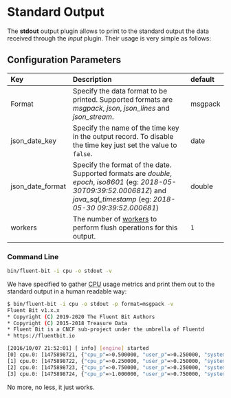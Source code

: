 # Standard Output

The **stdout** output plugin allows to print to the standard output the data received through the _input_ plugin. Their usage is very simple as follows:

## Configuration Parameters

| Key | Description | default |
| :--- | :--- | :--- |
| Format | Specify the data format to be printed. Supported formats are _msgpack_, _json_, _json\_lines_ and _json\_stream_. | msgpack |
| json\_date\_key | Specify the name of the time key in the output record. To disable the time key just set the value to `false`. | date |
| json\_date\_format | Specify the format of the date. Supported formats are _double_, _epoch_, _iso8601_ (eg: _2018-05-30T09:39:52.000681Z_) and _java_sql_timestamp_ (eg: _2018-05-30 09:39:52.000681_) | double |
| workers | The number of [workers](../../administration/multithreading.md#outputs) to perform flush operations for this output. | `1` |

### Command Line

```bash
bin/fluent-bit -i cpu -o stdout -v
```

We have specified to gather [CPU](https://github.com/fluent/fluent-bit-docs/tree/ddc1cf3d996966b9db39f8784596c8b7132b4d5b/pipeline/input/cpu.md) usage metrics and print them out to the standard output in a human readable way:

```bash
$ bin/fluent-bit -i cpu -o stdout -p format=msgpack -v
Fluent Bit v1.x.x
* Copyright (C) 2019-2020 The Fluent Bit Authors
* Copyright (C) 2015-2018 Treasure Data
* Fluent Bit is a CNCF sub-project under the umbrella of Fluentd
* https://fluentbit.io

[2016/10/07 21:52:01] [ info] [engine] started
[0] cpu.0: [1475898721, {"cpu_p"=>0.500000, "user_p"=>0.250000, "system_p"=>0.250000, "cpu0.p_cpu"=>0.000000, "cpu0.p_user"=>0.000000, "cpu0.p_system"=>0.000000, "cpu1.p_cpu"=>0.000000, "cpu1.p_user"=>0.000000, "cpu1.p_system"=>0.000000, "cpu2.p_cpu"=>0.000000, "cpu2.p_user"=>0.000000, "cpu2.p_system"=>0.000000, "cpu3.p_cpu"=>1.000000, "cpu3.p_user"=>0.000000, "cpu3.p_system"=>1.000000}]
[1] cpu.0: [1475898722, {"cpu_p"=>0.250000, "user_p"=>0.250000, "system_p"=>0.000000, "cpu0.p_cpu"=>0.000000, "cpu0.p_user"=>0.000000, "cpu0.p_system"=>0.000000, "cpu1.p_cpu"=>1.000000, "cpu1.p_user"=>1.000000, "cpu1.p_system"=>0.000000, "cpu2.p_cpu"=>0.000000, "cpu2.p_user"=>0.000000, "cpu2.p_system"=>0.000000, "cpu3.p_cpu"=>0.000000, "cpu3.p_user"=>0.000000, "cpu3.p_system"=>0.000000}]
[2] cpu.0: [1475898723, {"cpu_p"=>0.750000, "user_p"=>0.250000, "system_p"=>0.500000, "cpu0.p_cpu"=>2.000000, "cpu0.p_user"=>1.000000, "cpu0.p_system"=>1.000000, "cpu1.p_cpu"=>0.000000, "cpu1.p_user"=>0.000000, "cpu1.p_system"=>0.000000, "cpu2.p_cpu"=>1.000000, "cpu2.p_user"=>0.000000, "cpu2.p_system"=>1.000000, "cpu3.p_cpu"=>0.000000, "cpu3.p_user"=>0.000000, "cpu3.p_system"=>0.000000}]
[3] cpu.0: [1475898724, {"cpu_p"=>1.000000, "user_p"=>0.750000, "system_p"=>0.250000, "cpu0.p_cpu"=>1.000000, "cpu0.p_user"=>1.000000, "cpu0.p_system"=>0.000000, "cpu1.p_cpu"=>2.000000, "cpu1.p_user"=>1.000000, "cpu1.p_system"=>1.000000, "cpu2.p_cpu"=>1.000000, "cpu2.p_user"=>1.000000, "cpu2.p_system"=>0.000000, "cpu3.p_cpu"=>1.000000, "cpu3.p_user"=>1.000000, "cpu3.p_system"=>0.000000}]
```

No more, no less, it just works.
